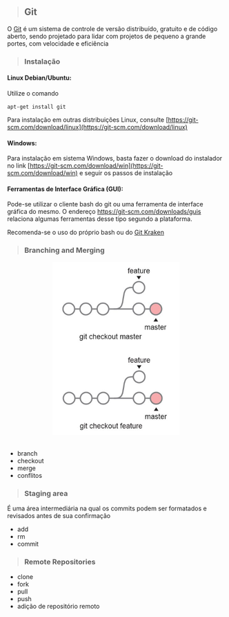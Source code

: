 >## Git

O [Git](https://git-scm.com/) é um sistema de controle de versão distribuído, gratuito e de código aberto, sendo projetado para lidar com projetos de pequeno a grande portes, com velocidade e eficiência

>### Instalação

#### Linux Debian/Ubuntu:
Utilize o comando

```
apt-get install git
```
Para instalação em outras distribuições Linux, consulte [https://git-scm.com/download/linux](https://git-scm.com/download/linux)

#### Windows:

Para instalação em sistema Windows, basta fazer o download do instalador no link [https://git-scm.com/download/win](https://git-scm.com/download/win) e seguir os passos de instalação

#### Ferramentas de Interface Gráfica (GUI):
Pode-se utilizar o cliente bash do git ou uma ferramenta de interface gráfica do mesmo. O endereço https://git-scm.com/downloads/guis relaciona algumas ferramentas desse tipo segundo a plataforma.

Recomenda-se o uso do próprio bash ou do [Git Kraken](https://www.gitkraken.com/)


>### Branching and Merging
<div align="center">
	<img width="auto" height="400" src="images/checkout.jpg" alt="Git">
	<br>
    <br>
</div>

- branch
- checkout
- merge
- conflitos

>### Staging area
É uma área intermediária na qual os commits podem ser formatados e revisados antes de sua confirmação
- add
- rm
- commit

>### Remote Repositories
- clone
- fork
- pull
- push
- adição de repositório remoto